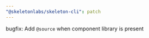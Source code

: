 ```yaml
---
"@skeletonlabs/skeleton-cli": patch
---
```


bugfix: Add `@source` when component library is present
